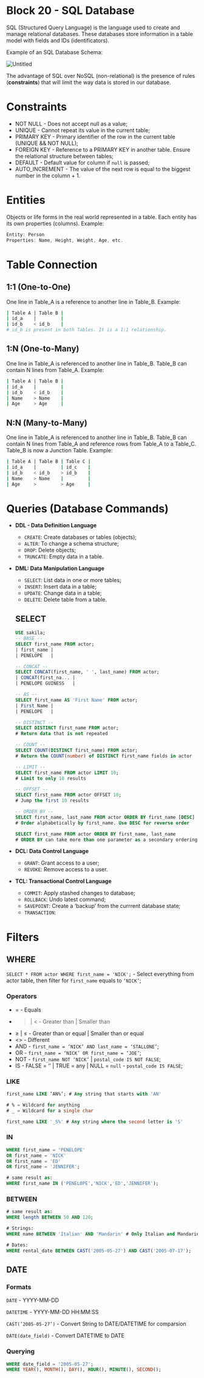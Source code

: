 # Block 20 - SQL Database

SQL (Structured Query Language) is the language used to create and manage relational databases. These databases store information in a table model with fields and IDs (identificators).

Example of an SQL Database Schema:

![Untitled](https://s3-us-west-2.amazonaws.com/secure.notion-static.com/b7e55dd3-04eb-46d6-9fdb-466c68c2dce4/Untitled.png)

The advantage of SQL over NoSQL (non-relational) is the presence of rules (**constraints**) that will limit the way data is stored in our database.

# Constraints

- NOT NULL - Does not accept null as a value;
- UNIQUE - Cannot repeat its value in the current table;
- PRIMARY KEY - Primary identifier of the row in the current table (UNIQUE && NOT NULL);
- FOREIGN KEY - Reference to a PRIMARY KEY in another table. Ensure the relational structure between tables;
- DEFAULT - Default value for column if `null` is passed;
- AUTO_INCREMENT - The value of the next row is equal to the biggest number in the column + 1.

# Entities

Objects or life forms in the real world represented in a table. Each entity has its own properties (columns). Example: 

```jsx
Entity: Person
Properties: Name, Height, Weight, Age, etc.
```

# Table Connection

## 1:1 (One-to-One)

One line in Table_A is a reference to another line in Table_B. Example:

```bash
| Table A | Table B |
| id_a    |         |
| id_b    < id_b    |
# id_b is present in both Tables. It is a 1:1 relationship.
```

## 1:N (One-to-Many)

One line in Table_A is referenced to another line in Table_B. Table_B can contain N lines from Table_A. Example:

```bash
| Table A | Table B |
| id_a    |         |
| id_b    < id_b    |
| Name    > Name    |
| Age     > Age     |
```

## N:N (Many-to-Many)

One line in Table_A is referenced to another line in Table_B. Table_B can contain N lines from Table_A and reference rows from Table_A to a Table_C. Table_B is now a Junction Table. Example:

```bash
| Table A | Table B | Table C |
| id_a    |         | id_c    |
| id_b    < id_b    > id_b    |
| Name    > Name    |         |
| Age     >         > Age     |
```

# Queries (Database Commands)

- **DDL - Data Definition Language**
    - `CREATE`: Create databases or tables (objects);
    - `ALTER`: To change a schema structure;
    - `DROP`: Delete objects;
    - `TRUNCATE`: Empty data in a table.
- **DML: Data Manipulation Language**
    - `SELECT`: List data in one or more tables;
    - `INSERT`: Insert data in a table;
    - `UPDATE`: Change data in a table;
    - `DELETE`: Delete table from a table.
    
    ## SELECT
    
    ```sql
    USE sakila;
    -- BASE --
    SELECT first_name FROM actor;
    | first_name |
    | PENELOPE   |
    
    -- CONCAT --
    SELECT CONCAT(first_name, ' ', last_name) FROM actor;
    | CONCAT(first_na... |
    | PENELOPE GUINESS   |
    
    -- AS --
    SELECT first_name AS 'First Name' FROM actor;
    | First Name |
    | PENELOPE   |
    
    -- DISTINCT --
    SELECT DISTINCT first_name FROM actor;
    # Return data that is not repeated
    
    -- COUNT --
    SELECT COUNT(DISTINCT first_name) FROM actor;
    # Return the COUNT(number) of DISTINCT first_name fields in actor
    
    -- LIMIT --
    SELECT first_name FROM actor LIMIT 10;
    # Limit to only 10 results
    
    -- OFFSET --
    SELECT first_name FROM actor OFFSET 10;
    # Jump the first 10 results
    
    -- ORDER BY --
    SELECT first_name, last_name FROM actor ORDER BY first_name [DESC]
    # Order alphabetically by first_name. Use DESC for reverse order
    
    SELECT first_name FROM actor ORDER BY first_name, last_name
    # ORDER BY can take more than one parameter as a secondary ordering factor
    ```
    
- **DCL: Data Control Language**
    - `GRANT`: Grant access to a user;
    - `REVOKE`: Remove access to a user.
- **TCL: Transactional Control Language**
    - `COMMIT`: Apply stashed changes to database;
    - `ROLLBACK`: Undo latest command;
    - `SAVEPOINT`: Create a ‘backup’ from the currrent database state;
    - `TRANSACTION`:

# Filters

## WHERE

`SELECT * FROM actor WHERE first_name = 'NICK';` - Select everything from actor table, then filter for `first_name` equals to `‘NICK’`;

### Operators

- =  - Equals
- > | < - Greater than | Smaller than
- ≥ | ≤ - Greater than or equal | Smaller than or equal
- <> - Different
- AND - `first_name = ‘NICK’ AND last_name = ‘STALLONE’`;
- OR - `first_name = ‘NICK’ OR first_name = ‘JOE’`;
- NOT - `first_name NOT ‘NICK’` | `postal_code IS NOT FALSE`;
- IS - FALSE = ‘’ | TRUE = any | NULL = `null` - `postal_code IS FALSE`;

### LIKE

```sql
first_name LIKE ‘AN%’; # Any string that starts with 'AN'

# % = Wildcard for anything
# _ = Wildcard for a single char

first_name LIKE '_S%' # Any string where the second letter is 'S'
```

### IN

```sql
WHERE first_name = 'PENELOPE'
OR first_name = 'NICK'
OR first_name = 'ED'
OR first_name = 'JENNIFER';

# same result as:
WHERE first_name IN ('PENELOPE','NICK','ED','JENNIFER');
```

### BETWEEN

```sql
# same result as:
WHERE length BETWEEN 50 AND 120;

# Strings:
WHERE name BETWEEN 'Italian' AND 'Mandarin' # Only Italian and Mandarin names

# Dates:
WHERE rental_date BETWEEN CAST('2005-05-27') AND CAST('2005-07-17');
```

## DATE

### Formats

`DATE` - YYYY-MM-DD

`DATETIME` - YYYY-MM-DD HH:MM:SS

`CAST(’2005-05-27’)` - Convert String to DATE/DATETIME for comparsion

`DATE(date_field)` - Convert DATETIME to DATE

### Querying

```sql
WHERE date_field = '2005-05-27';
WHERE YEAR(), MONTH(), DAY(), HOUR(), MINUTE(), SECOND();
```